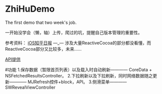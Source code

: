 # ZhiHuDemo
The first demo that two week's job.

一开始没学会（懒，轴）上传，爬过的坑，提醒自己版本管理的重要性。

参考资料：
[iOS知乎日报](https://github.com/gnou/FakeZhihuDaily) —_— 涉及大量ReactiveCocoa的部分都没看懂，而ReactiveCocoa部分又比较多，未来……

[API提供](https://github.com/izzyleung/ZhihuDailyPurify/wiki/%E7%9F%A5%E4%B9%8E%E6%97%A5%E6%8A%A5-API-%E5%88%86%E6%9E%90)

#功能
1.保存数据（暂限首页列表）以及载入时自动刷新———— CoreData + NSFetchedResultsController。
2.下拉刷新以及下拉刷新，同时网络数据随之更新———— MJRefresh控件+block，API。
3.侧滑菜单————SWRevealViewController

